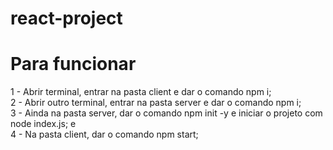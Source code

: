 # react-project

# Para funcionar

1 - Abrir terminal, entrar na pasta client e dar o comando npm i;<br>
2 - Abrir outro terminal, entrar na pasta server e dar o comando npm i;<br>
3 - Ainda na pasta server, dar o comando npm init -y e iniciar o projeto com node index.js; e<br>
4 - Na pasta client, dar o comando npm start;